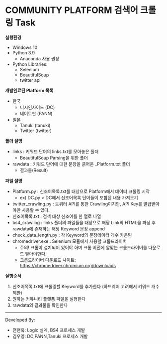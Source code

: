 # COMMUNITY PLATFORM 검색어 크롤링 Task

**실행환경**
* Windows 10
* Python 3.9
  * Anaconda 사용 권장
* Python Libraries:
  * Selenium
  * BeautifulSoup
  * twitter api

**개발완료된 Platform 목록**
* 한국
  * 디시인사이드 (DC)
  * 네이트판 (PANN)
* 일본
  * Tanuki (tanuki)
  * Twitter (twitter)
  
**폴더 설명**
* links : 키워드 단어의 links.txt를 모아놓은 폴더
  * BeautifulSoup Parsing을 위한 폴더
* rawdata : 키워드 단어에 대한 문장을 긁어온 _Platform.txt 폴더
  * 결과물(Result)

**파일 설명**
* Platform.py : 신조어목록.txt를 대상으로 Platform에서 데이터 크롤링 시작
  * ex) DC.py > DC에서 신조어목록 단어들이 포함된 내용 가져오기
* twitter_crawling.py : 트위터 API를 통한 Crawling이지만, API Key를 발급받아야만 사용할 수 있다.
* 신조어목록.txt : 검색 대상 신조어를 한 열로 나열
* bs4_crawling : links 폴더의 파일들을 대상으로 해당 Link의 HTML을 파싱 후 rawdata에 존재하는 해당 Keyword 문장 append
* check_data_length.py : 각 Keyword의 문장데이터 개수 카운팅
* chromedriver.exe : Selenium 모듈에서 사용할 크롬드라이버
  * 주의! 크롬이 설치되어 있어야 하며 크롬 버전에 알맞는 크롬드라이버를 다운로드 받아야한다.
  * 크롬드라이버 다운로드 사이트: https://chromedriver.chromium.org/downloads


**실행순서**
1. 신조어목록.txt에 크롤링할 Keyword를 추가한다 (하드웨어 고려해서 키워드 개수 제한)
2. 원하는 커뮤니티 플랫폼 파일을 실행한다
3. rawdata의 결과물을 확인한다

****
Developed By:
  * 전현욱: Logic 설계, BS4 프로세스 개발
  * 김우영: DC,PANN,Tanuki 프로세스 개발
